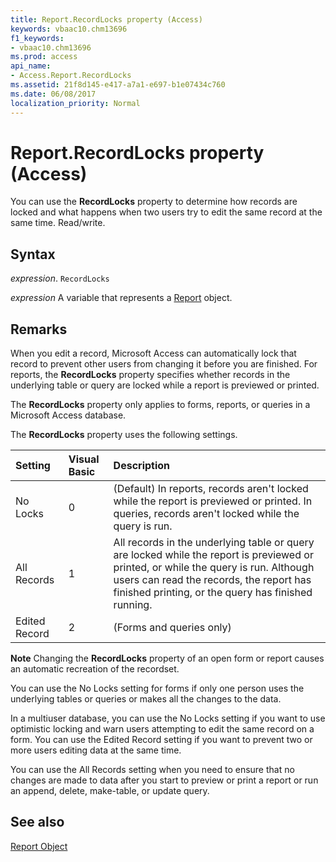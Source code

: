 ```yaml
---
title: Report.RecordLocks property (Access)
keywords: vbaac10.chm13696
f1_keywords:
- vbaac10.chm13696
ms.prod: access
api_name:
- Access.Report.RecordLocks
ms.assetid: 21f8d145-e417-a7a1-e697-b1e07434c760
ms.date: 06/08/2017
localization_priority: Normal
---
```



# Report.RecordLocks property (Access)

You can use the  **RecordLocks** property to determine how records are locked and what happens when two users try to edit the same record at the same time. Read/write.


## Syntax

_expression_. `RecordLocks`

_expression_ A variable that represents a [Report](Access.Report.md) object.


## Remarks

When you edit a record, Microsoft Access can automatically lock that record to prevent other users from changing it before you are finished. For reports, the  **RecordLocks** property specifies whether records in the underlying table or query are locked while a report is previewed or printed.

The  **RecordLocks** property only applies to forms, reports, or queries in a Microsoft Access database.

The  **RecordLocks** property uses the following settings.



|**Setting**|**Visual Basic**|**Description**|
|:-----|:-----|:-----|
|No Locks|0|(Default) In reports, records aren't locked while the report is previewed or printed. In queries, records aren't locked while the query is run.|
|All Records|1|All records in the underlying table or query are locked while the report is previewed or printed, or while the query is run. Although users can read the records, the report has finished printing, or the query has finished running.|
|Edited Record|2|(Forms and queries only) |

 **Note**  Changing the  **RecordLocks** property of an open form or report causes an automatic recreation of the recordset.

You can use the No Locks setting for forms if only one person uses the underlying tables or queries or makes all the changes to the data.

In a multiuser database, you can use the No Locks setting if you want to use optimistic locking and warn users attempting to edit the same record on a form. You can use the Edited Record setting if you want to prevent two or more users editing data at the same time.

You can use the All Records setting when you need to ensure that no changes are made to data after you start to preview or print a report or run an append, delete, make-table, or update query.


## See also


[Report Object](Access.Report.md)

